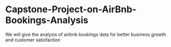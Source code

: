 # Capstone-Project-on-AirBnb-Bookings-Analysis
We will give the analysis of airbnb bookings data for better business growth and customer satisfaction
